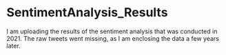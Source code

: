 # SentimentAnalysis_Results
I am uploading the results of the sentiment analysis that was conducted in 2021. The raw tweets went missing, as I am enclosing the data a few years later. 
